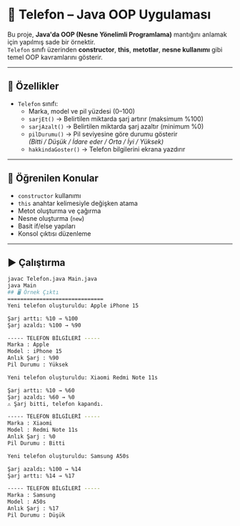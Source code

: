 
# 📱 Telefon – Java OOP Uygulaması

Bu proje, **Java'da OOP (Nesne Yönelimli Programlama)** mantığını anlamak için yapılmış sade bir örnektir.  
`Telefon` sınıfı üzerinden **constructor**, **this**, **metotlar**, **nesne kullanımı** gibi temel OOP kavramlarını gösterir.

---

## 🔧 Özellikler

- `Telefon` sınıfı:
  - Marka, model ve pil yüzdesi (0–100)
  - `sarjEt()` → Belirtilen miktarda şarj artırır (maksimum %100)
  - `sarjAzalt()` → Belirtilen miktarda şarj azaltır (minimum %0)
  - `pilDurumu()` → Pil seviyesine göre durumu gösterir  
    *(Bitti / Düşük / İdare eder / Orta / İyi / Yüksek)*
  - `hakkindaGoster()` → Telefon bilgilerini ekrana yazdırır

---

## 🧠 Öğrenilen Konular
- `constructor` kullanımı  
- `this` anahtar kelimesiyle değişken atama  
- Metot oluşturma ve çağırma  
- Nesne oluşturma (`new`)  
- Basit if/else yapıları  
- Konsol çıktısı düzenleme

---

## ▶️ Çalıştırma
```bash
javac Telefon.java Main.java
java Main
## 🖥️ Örnek Çıktı
==============================
Yeni telefon oluşturuldu: Apple iPhone 15

Şarj arttı: %10 → %100
Şarj azaldı: %100 → %90

----- TELEFON BİLGİLERİ -----
Marka : Apple
Model : iPhone 15
Anlık Şarj : %90
Pil Durumu : Yüksek

Yeni telefon oluşturuldu: Xiaomi Redmi Note 11s

Şarj arttı: %10 → %60
Şarj azaldı: %60 → %0
⚠️ Şarj bitti, telefon kapandı.

----- TELEFON BİLGİLERİ -----
Marka : Xiaomi
Model : Redmi Note 11s
Anlık Şarj : %0
Pil Durumu : Bitti

Yeni telefon oluşturuldu: Samsung A50s

Şarj azaldı: %100 → %14
Şarj arttı: %14 → %17

----- TELEFON BİLGİLERİ -----
Marka : Samsung
Model : A50s
Anlık Şarj : %17
Pil Durumu : Düşük
